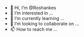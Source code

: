 - 👋 Hi, I’m @Roshankes
- 👀 I’m interested in ...
- 🌱 I’m currently learning ...
- 💞️ I’m looking to collaborate on ...
- 📫 How to reach me ...

<!---
Roshankes/Roshankes is a ✨ special ✨ repository because its `README.md` (this file) appears on your GitHub profile.
You can click the Preview link to take a look at your changes.
--->
